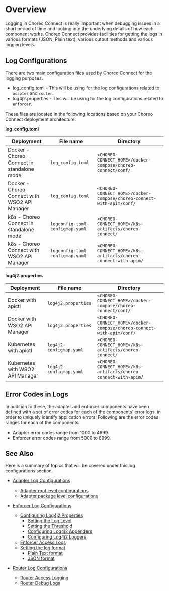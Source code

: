 # Overview

Logging in Choreo Connect is really important when debugging issues in a short period of time and looking into the underlying details of how each component works.  Choreo Connect provides facilities for getting the logs in various formats (JSON, Plain text), various output methods and various logging levels.

## Log Configurations

There are two main configuration files used by Choreo Connect for the logging purposes.

- log_config.toml - This will be using for the log configurations related to `adapter` and `router`.
- log4j2.properties - This will be using for the log configurations related to `enforcer`.

These files are located in the following locations based on your Choreo Connect deployment architecture.

<a name="log_config_toml"></a>

**log_config.toml**

| **Deployment** | **File name** | **Directory** |
|----------------|---------------|---------------|
| Docker - Choreo Connect in standalone mode | `log_config.toml` | `<CHOREO-CONNECT_HOME>/docker-compose/choreo-connect/conf/` |
| Docker - Choreo Connect with WSO2 API Manager | `log_config.toml` | `<CHOREO-CONNECT_HOME>/docker-compose/choreo-connect-with-apim/conf/` |
| k8s - Choreo Connect in standalone mode | `logconfig-toml-configmap.yaml` | `<CHOREO-CONNECT_HOME>/k8s-artifacts/choreo-connect/` |
| k8s - Choreo Connect with WSO2 API Manager | `logconfig-toml-configmap.yaml` | `<CHOREO-CONNECT_HOME>/k8s-artifacts/choreo-connect-with-apim/` |

**log4j2.properties**

<a name="log4j2_properties"></a>

| **Deployment** | **File name** | **Directory** |
|----------------|---------------|---------------|
| Docker with apictl | `log4j2.properties` | `<CHOREO-CONNECT_HOME>/docker-compose/choreo-connect/conf/` |
| Docker with WSO2 API Manager | `log4j2.properties` | `<CHOREO-CONNECT_HOME>/docker-compose/choreo-connect-with-apim/conf/` |
| Kubernetes with apictl | `log4j2-configmap.yaml` | `<CHOREO-CONNECT_HOME>/k8s-artifacts/choreo-connect/` |
| Kubernetes with WSO2 API Manager | `log4j2-configmap.yaml` | `<CHOREO-CONNECT_HOME>/k8s-artifacts/choreo-connect-with-apim/` |

## Error Codes in Logs 

In addition to these, the adapter and enforcer components have been defined with a set of error codes for each of the components’ error logs, in order to uniquely identify application errors. Following are the error codes ranges for each of the components.

- Adapter error codes range from 1000 to 4999.
- Enforcer error codes range from 5000 to 8999.


## See Also

Here is a summary of topics that will be covered under this log configurations section.

- [Adapter Log Configurations]({{base_path}}/deploy-and-publish/deploy-on-gateway/choreo-connect/configurations/configure-logs-adapter/)
    - [Adapter root level configurations]({{base_path}}/deploy-and-publish/deploy-on-gateway/choreo-connect/configurations/configure-logs-adapter#adapter-root-level-configurations)
    - [Adapter package level configurations]({{base_path}}/deploy-and-publish/deploy-on-gateway/choreo-connect/configurations/configure-logs-adapter#adapter-package-level-configurations)

- [Enforcer Log Configurations]({{base_path}}/deploy-and-publish/deploy-on-gateway/choreo-connect/configurations/configure-logs-enforcer)
    - [Configuring Log4j2 Properties]({{base_path}}/deploy-and-publish/deploy-on-gateway/choreo-connect/configurations/configure-logs-enforcer/#configuring-log4j2-properties)
        - [Setting the Log Level]({{base_path}}/deploy-and-publish/deploy-on-gateway/choreo-connect/configurations/configure-logs-enforcer/#setting-the-log-level)
        - [Setting the Threshold]({{base_path}}/deploy-and-publish/deploy-on-gateway/choreo-connect/configurations/configure-logs-enforcer/#setting-the-threshold)
        - [Configuring Log4j2 Appenders]({{base_path}}/deploy-and-publish/deploy-on-gateway/choreo-connect/configurations/configure-logs-enforcer/#configuring-log4j2-appenders)
        - [Configuring Log4j2 Loggers]({{base_path}}/deploy-and-publish/deploy-on-gateway/choreo-connect/configurations/configure-logs-enforcer/#configuring-log4j2-loggers)
    - [Enforcer Access Logs]({{base_path}}/deploy-and-publish/deploy-on-gateway/choreo-connect/configurations/configure-logs-enforcer/#enforcer-access-logs)
    - [Setting the log format]({{base_path}}/deploy-and-publish/deploy-on-gateway/choreo-connect/configurations/configure-logs-enforcer/#setting-the-log-format)
        - [Plain Text format]({{base_path}}/deploy-and-publish/deploy-on-gateway/choreo-connect/configurations/configure-logs-enforcer/#plain-text-format)
        - [JSON format]({{base_path}}/deploy-and-publish/deploy-on-gateway/choreo-connect/configurations/configure-logs-enforcer/#json-format)

- [Router Log Configurations]({{base_path}}/deploy-and-publish/deploy-on-gateway/choreo-connect/configurations/configure-logs-router/#router-log-configurations)
    - [Router Access Logging]({{base_path}}/deploy-and-publish/deploy-on-gateway/choreo-connect/configurations/configure-logs-router/#router-access-logging)
    - [Router Debug Logs]({{base_path}}/deploy-and-publish/deploy-on-gateway/choreo-connect/configurations/configure-logs-router/#router-debug-logs)

